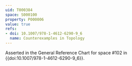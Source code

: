 ```yaml
---
uid: T000384
space: S000100
property: P000006
value: true
refs:
- doi: 10.1007/978-1-4612-6290-9_6
  name: Counterexamples in Topology
---
```


Asserted in the General Reference Chart for space #102 in
{{doi:10.1007/978-1-4612-6290-9_6}}.
